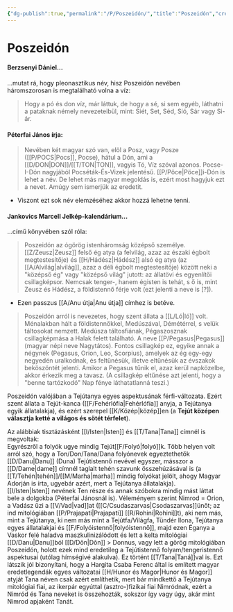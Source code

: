 ```yaml
---
{"dg-publish":true,"permalink":"/P/Poszeidón/","title":"Poszeidón","created":"2025-03-24T14:22","updated":"2025-07-30T03:32"}
---
```



# Poszeidón

#### Berzsenyi Dániel...

...mutat rá, hogy pleonasztikus név, hisz Poszeidón nevében háromszorosan is megtalálható volna a víz:  
> Hogy a pó és don víz, már láttuk, de hogy a sé, si sem egyéb, láthatni a pataknak némely nevezeteibül, mint: Siét, Set, Séd, Sió, Sár vagy Si-ár.  

#### Péterfai János írja:

> Nevében két magyar szó van, elöl a Posz, vagy Posze ([[P/POCS\|Pocs]], Pocse), hátul a Dón, ami a [[D/DON\|DON]]/[[T/TON\|TON]], vagyis Tó, Víz szóval azonos. Pocse-I-Dón nagyjából Pocséták-És-Vizek jelentésű. [[P/Pöce\|Pöce]]i-Dón is lehet a név. De lehet más magyar megoldás is, ezért most hagyjuk ezt a nevet. Amúgy sem ismerjük az eredetit.  
- Viszont ezt sok név elemzéséhez akkor hozzá lehetne tenni.

#### Jankovics Marcell Jelkép-kalendárium...

...című könyvében szól róla:  
> Poszeidón az ógörög istenháromság középső személye. [[Z/Zeusz\|Zeusz]] felső ég atya (a felvilág, azaz az északi égbolt megtestesítője) és [[H/Hádész\|Hádész]] alsó ég atya (az [[A/Alvilág\|alvilág]], azaz a déli égbolt megtestesítője) között neki a "középső ég" vagy "középső világ" jutott: az állatövi és egyenlítői csillagképsor. Nemcsak tenger-, hanem égisten is tehát, s ő is, mint Zeusz és Hádész, a földistennő férje volt (ezt jelenti a neve is \[?\]).  
- Ezen passzus [[A/Anu útja\|Anu útja]] címhez is betéve.

> Poszeidón arról is nevezetes, hogy szent állata a [[L/Ló\|ló]] volt. Ménalakban hált a földistennőkkel, Medúszával, Démétérrel, s velük táltosokat nemzett. Medúsza táltosfiának, Pégaszosznak csillagképmása a Halak felett található. A neve [[P/Pegasus\|Pegasus]] (magyar népi neve Nagytátos). Fontos csillagkép ez, egyike annak a négynek (Pegasus, Orion, Leo, Scorpius), amelyek az ég egy-egy negyedén uralkodnak, és feltűnésük, illetve eltűnésük az évszakok beköszöntét jelenti. Amikor a Pegasus tűnik el, azaz kerül napközelbe, akkor érkezik meg a tavasz. (A csillagkép eltűnése azt jelenti, hogy a "benne tartózkodó" Nap fénye láthatatlanná teszi.)  

Poszeidón valójában a Tejútanya egyes aspektusának férfi-változata. Ezért szent állata a Tejút-kanca ([[F/Fehérlófia\|Fehérlófia]] anyja, a Tejútanya egyik állatalakja), és ezért szerepel [[K/Közép\|közép]]en (a **Tejút középen választja ketté a világos és sötét térfelet**).  

Az alábbiak tisztázásként [[I/Isten\|Isten]] és [[T/Tana\|Tana]] címnél is megvoltak:  
Egyrészről a folyók ugye mindig Tejút[[F/Folyó\|folyó]]k. Több helyen volt arról szó, hogy a Ton/Don/Tana/Dana folyónevek egyeztethetők [[D/Danu\|Danu]] (Duna) Tejútistennő nevével egyszer, másszor a [[D/Dame\|dame]] címnél taglalt tehén szavunk összehúzásával is (a [[T/Tehén\|tehén]]/[[M/Marha\|marha]] mindig folyókat jelölt, ahogy Magyar Adorján is írta, ugyebár azért, mert a Tejútanya állatalakja).  
[[I/Isten\|Isten]] nevének Ten része és annak szóbokra mindig mást láttat bele a dolgokba (Péterfai Jánosnál is). Véleményem szerint Nimrod = Orion, a Vadász űzi a [[V/Vad\|vad]]at ([[C/Csudaszarvas\|Csodaszarvas]]ünőt; az ind mitológiában [[P/Prajapati\|Prajapati]] [[R/Rohini\|Rohini]]t), aki nem más, mint a Tejútanya, ki nem más mint a Tejútfa/Világfa, Tündér Ilona, Tejútanya egyes állatalakjai és [[F/Folyóistennő\|folyóistennő]], majd ezen Éganya a Vaskor felé haladva maszkulinizálódott és lett a kelta mitológiai [[D/Danu\|Danu]]ból [[D/Dôn\|Dôn]] > Donnus, vagy lett a görög mitológiában Poszeidón, holott ezek mind eredetileg a Tejútistennő folyam/tengeristennő aspektusai (utólag hímségivé alakulva). Ez történt [[T/Tana\|Taná]]val is. Ezt látszik jól bizonyítani, hogy a Hargita Csaba Ferenc által is említett magyar eredetlegendák egyes változatai [[H/Hunor és Magor\|Hunor és Magor]] atyját Tana néven csak azért említhetik, mert bár mindkettő a Tejútanya mitológiai fiai, az ikerpár egyúttal (asztro-)fizikai fiai Nimródnak, ezért a Nimród és Tana neveket is összehozták, sokszor így vagy úgy, akár mint Nimrod apjaként Tanát.  